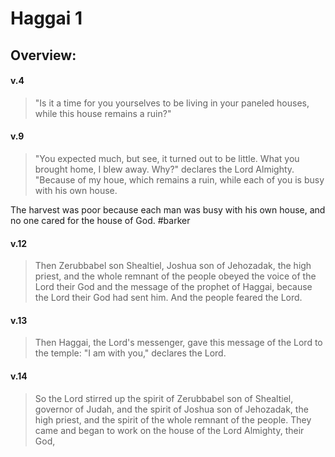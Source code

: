 # Haggai 1

## Overview:


#### v.4
>"Is it a time for you yourselves to be living in your paneled houses, while this house remains a ruin?"

#### v.9
>"You expected much, but see, it turned out to be little. What you brought home, I blew away. Why?" declares the Lord Almighty. "Because of my houe, which remains a ruin, while each of you is busy with his own house.

The harvest was poor because each man was busy with his own house, and no one cared for the house of God.
#barker 

#### v.12
>Then Zerubbabel son Shealtiel, Joshua son of Jehozadak, the high priest, and the whole remnant of the people obeyed the voice of the Lord their God and the message of the prophet of Haggai, because the Lord their God had sent him. And the people feared the Lord.

#### v.13
>Then Haggai, the Lord's messenger, gave this message of the Lord to the temple: "I am with you," declares the Lord.

#### v.14
>So the Lord stirred up the spirit of Zerubbabel son of Shealtiel, governor of Judah, and the spirit of Joshua son of Jehozadak, the high priest, and the spirit of the whole remnant of the people. They came and began to work on the house of the Lord Almighty, their God,









